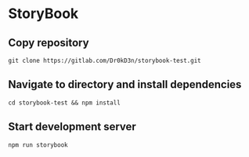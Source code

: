 # StoryBook

## Copy repository
```
git clone https://gitlab.com/Dr0kD3n/storybook-test.git
```

## Navigate to directory and install dependencies
```
cd storybook-test && npm install
```

## Start development server
```
npm run storybook
```